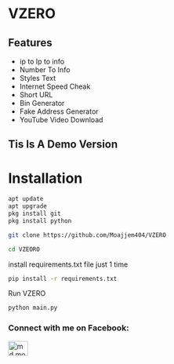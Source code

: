 # VZERO

## Features
- ip to Ip to info
- Number To Info
- Styles Text
- Internet Speed Cheak 
- Short URL
- Bin Generator 
- Fake Address Generator 
- YouTube Video Download 
## Tis Is A Demo Version

# Installation

```bash
apt update 
apt upgrade 
pkg install git 
pkg install python
```
```bash
git clone https://github.com/Moajjem404/VZERO
```
```bash
cd VZEORO
```
install requirements.txt file just 1 time
```bash
pip install -r requirements.txt
```
Run VZERO
```bash
python main.py
```
<h3 align="left">Connect with me on Facebook:</h3>
<p align="left">
<a href="https://fb.com/md.moajjem.hossen.4o4" target="blank"><img align="center" src="https://raw.githubusercontent.com/rahuldkjain/github-profile-readme-generator/master/src/images/icons/Social/facebook.svg" alt="md.moajjem.hossen.4o4" height="30" width="40" /></a>
